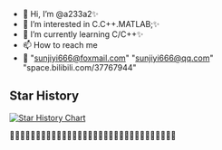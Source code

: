- 👋 Hi, I’m @a233a2✨
- 👀 I’m interested in C.C++.MATLAB;✨
- 🌱 I’m currently learning C/C++✨
- 📫 How to reach me
- 📧 "sunjiyi666@foxmail.com" "sunjiyi666@qq.com" "space.bilibili.com/37767944"
  
## Star History

[![Star History Chart](https://api.star-history.com/svg?repos=babaohuang/geminiprochat&type=Timeline)](https://star-history.com/#babaohuang/geminiprochat&a233a2/a233a2&Timeline)  


🎂🥚🍓🍊🦐🥣🍎🍒🍑🍜🍲🥬🍗🍐🍠🍉🍦🍅🌽🍌🥔🍕🥦🥕🍇🍣🥭🍍🥝🍆🥩🥜
